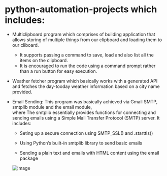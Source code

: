 # python-automation-projects which includes:

* Multiclipboard program which comprises of building application that allows storing of multiple things from our clipboard and loading them to our cliboard.
   - It supports passing a command to save, load and also list all the items on the clipboard.
   - It is encouraged to run the code using a command prompt rather than a run button for easy execution.
* Weather fetcher program which basically works with a generated API and fetches the day-tooday weather information based on a city name provided.

* Email Sending: This program was basically achieved via Gmail SMTP, smtplib module and the email module,  
where The smtplib essentially provides functions for connecting and sending emails using a Simple Mail Transfer Protocol (SMTP) server.
It includes:
  - Seting up a secure connection using SMTP_SSL() and .starttls()

  - Using Python’s built-in smtplib library to send basic emails

  - Sending a plain text and emails with HTML content using the email package
  
  
  ![image](https://user-images.githubusercontent.com/105078661/224475969-561c683b-27a3-4b36-8602-12e6ad7da2be.png)

